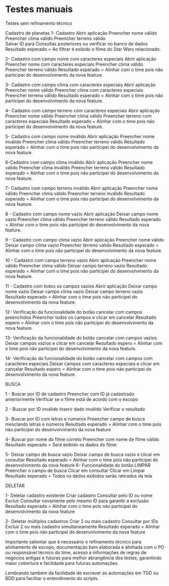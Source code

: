 # Testes manuais
Testes sem refinamento técnico

Cadastro de planetas 
1- Cadastro 
 Abrir aplicação
Preencher nome válido 
Preencher clima válido 
Preencher terreno válido  
Salvar ID para Consultas posteriores ou verificar no banco de dados
Resultado esperado =  Ao filtrar é exibido o filme do Star Wars relacionado.

2-  Cadastro com campo nome com caracteres especiais
 Abrir aplicação
Preencher nome com caracteres especiais
Preencher clima válido 
Preencher terreno válido 
Resultado esperado = Alinhar com o time pois não participei do desenvolvimento da nova feature.

3- Cadastro com campo clima com caracteres especiais
Abrir aplicação
Preencher nome válido 
Preencher clima com caracteres especiais
Preencher terreno válido 
Resultado esperado = Alinhar com o time pois não participei do desenvolvimento da nova feature.

4- Cadastro com campo terreno com caracteres especiais
Abrir aplicação
Preencher nome válido 
Preencher clima válido 
Preencher terreno com caracteres especiais
Resultado esperado = Alinhar com o time pois não participei do desenvolvimento da nova feature.

5- Cadastro com campo nome inválido
Abrir aplicação
Preencher nome inválido
Preencher clima válido 
Preencher terreno válido 
Resultado esperado = Alinhar com o time pois não participei do desenvolvimento da nova feature.


6-Cadastro com campo  clima inválido
 Abrir aplicação
Preencher nome válido 
Preencher clima inválido
Preencher terreno válido 
Resultado esperado = Alinhar com o time pois não participei do desenvolvimento da nova feature.


7- Cadastro com campo  terreno inválido
Abrir aplicação
Preencher nome válido 
Preencher clima válido 
Preencher terreno inválido
Resultado esperado = Alinhar com o time pois não participei do desenvolvimento da nova feature.

8 - Cadastro com campo nome vazio
Abrir aplicação
Deixar campo nome vazio
Preencher clima válido 
Preencher terreno válido 
Resultado esperado = Alinhar com o time pois não participei do desenvolvimento da nova feature.

9 - Cadastro com campo clima vazio
Abrir aplicação
Preencher nome válido 
Deixar campo clima vazio
Preencher terreno válido 
Resultado esperado = Alinhar com o time pois não participei do desenvolvimento da nova feature.

10 - Cadastro com campo terreno vazio
 Abrir aplicação
Preencher nome válido 
Preencher clima válido 
Deixar campo terreno vazio
Resultado esperado = Alinhar com o time pois não participei do desenvolvimento da nova feature.


11 - Cadastro com todos os campos vazios
 Abrir aplicação
Deixar campo nome vazio
Deixar campo clima vazio
Deixar campo terreno vazio
Resultado esperado = Alinhar com o time pois não participei do desenvolvimento da nova feature.


12-  Verificação da funcionalidade do botão cancelar com campos preenchidos
Preencher todos os campos e clicar em cancelar 
Resultado espero = Alinhar com o time pois não participei do desenvolvimento da nova feature.

13- Verificação da funcionalidade do botão cancelar com campos vazios
Deixar campos vazios e clicar em cancelar 
Resultado espero = Alinhar com o time pois não participei do desenvolvimento da nova feature.

14- Verificação da funcionalidade do botão cancelar com campos com caracteres especiais
Deixar campos com caracteres especiais e clicar em cancelar 
Resultado espero = Alinhar com o time pois não participei do desenvolvimento da nova feature.

BUSCA


1 - Buscar por ID de cadastro
Preencher com ID já cadastrado anteriormente
Verificar se o filme está de acordo com o escopo

2 - Buscar por ID inválido
Inserir dado inválido 
Verificar o resultado 

3- Buscar por ID com letras e números
Preencher campo de busca mesclando letras e números
Resultado esperado = Alinhar com o time pois não participei do desenvolvimento da nova feature

4- Buscar por nome do filme correto
Preencher com nome de filme válido
Resultado esperado = Será exibido os dados do filme

5- Deixar campo de busca vazio 
Deixar campo de busca vazio e clicar em consultar 
Resultado esperado = Alinhar com o time pois não participei do desenvolvimento da nova feature
6- Funcionalidade do botão LIMPAR
Preencher o campo de busca 
Clicar em consultar
Clicar em Limpar
Resultado esperado = Todos os dados exibidos serão retirados da tela 


DELETAR

1- Deletar cadastro existente
Criar cadastro
Consultar pelo ID ou nome
Excluir
Consultar novamente pelo mesmo ID para garantir a exclusão
Resultado esperado = Alinhar com o time pois não participei do desenvolvimento da nova feature

2- Deletar múltiplos cadastros
Criar 2 ou mais cadastro
Consultar por IDs
Excluir 2 ou mais cadastro simultaneamente
Resultado esperado = Alinhar com o time pois não participei do desenvolvimento da nova feature



Importante salientar que é necessário o refinamento técnico para alinhamento de escopo, documentação bem elaborada e alinhada com o PO ou responsável técnico do time, acesso a informações de regras de negócios antigas e futuras para melhor abrangência dos testes, garantindo maior cobertura e facilidade para futuras automações. 

Lembrando também da facilidade de escrever as automações em TDD ou BDD para facilitar o entendimento do scripts. 
